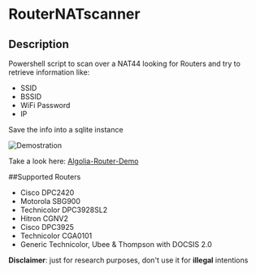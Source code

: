 # RouterNATscanner
## Description
Powershell script to scan over a NAT44 looking for Routers and try to retrieve information like: 
* SSID
* BSSID
* WiFi Password
* IP

Save the info into a sqlite instance

![Demostration](https://www.yuliamz.tech/images/portfolio/4-2.png)


Take a look here: [Algolia-Router-Demo](https://www.algolia.com/realtime-search-demo/givemedashit)


##Supported Routers

* Cisco DPC2420
* Motorola SBG900
* Technicolor DPC3928SL2
* Hitron CGNV2
* Cisco DPC3925
* Technicolor CGA0101
* Generic Technicolor, Ubee & Thompson with DOCSIS 2.0

**Disclaimer**: just for research purposes, don't use it for **illegal** intentions
 
